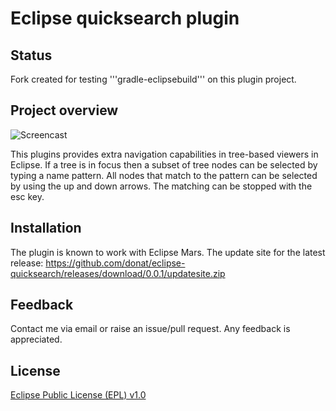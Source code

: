 # Eclipse quicksearch plugin

## Status

Fork created for testing '''gradle-eclipsebuild''' on this plugin project.

## Project overview

![Screencast](docs/resources/screencast.gif)

This plugins provides extra navigation capabilities in tree-based viewers in Eclipse. If a tree is in focus then a subset of tree nodes can be selected by typing a name pattern. All nodes that match to the pattern can be selected by using the up and down arrows. The matching can be stopped with the esc key. 

## Installation

The plugin is known to work with Eclipse Mars. The update site for the latest release: https://github.com/donat/eclipse-quicksearch/releases/download/0.0.1/updatesite.zip

## Feedback

Contact me via email or raise an issue/pull request. Any feedback is appreciated.

## License

[Eclipse Public License (EPL) v1.0](https://eclipse.org/org/documents/epl-v10.html)
